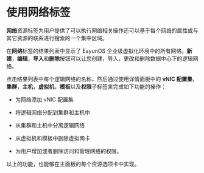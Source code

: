 # 使用网络标签

**网络**资源标签为用户提供了可以执行网络相关操作还可以基于每个网络的属性或与其它资源的联系进行搜索的一个集中区域。

在**网络**标签的结果列表中显示了 EayunOS 企业级虚拟化环境中的所有网络。**新建**，**编辑**，**导入**和**删除**按钮可以让您创建，导入，更改和删除数据中心下的逻辑网络。

点击结果列表中每个逻辑网络的名称，然后通过使用详情面板中的 **vNIC 配置集**，**集群**，**主机**，**虚拟机**，**模板**以及**权限**子标签来完成如下功能的操作：

-   为网络添加 vNIC 配置集

-   将逻辑网络分配到集群和主机中

-   从集群和主机中分离逻辑网络

-   从虚拟机和模板中删除虚拟网卡

-   为用户增加或者删除访问和管理网络的权限。

以上的功能，也能够在主面板的每个资源选项卡中实现。
